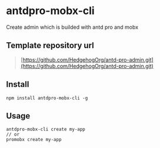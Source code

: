 # antdpro-mobx-cli

  Create admin which is builded with antd pro and mobx

## Template repository url
  > [https://github.com/HedgehogOrg/antd-pro-admin.git](https://github.com/HedgehogOrg/antd-pro-admin.git)


## Install

  ```
  npm install antdpro-mobx-cli -g
  ```

## Usage

  ```
  antdpro-mobx-cli create my-app
  // or
  promobx create my-app
  ```
